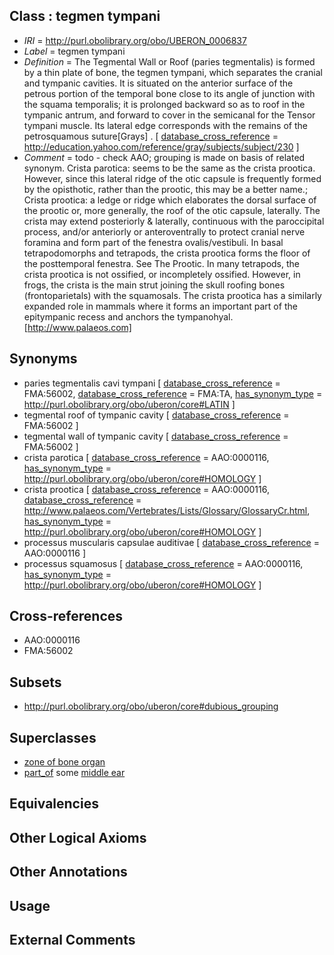 
## Class : tegmen tympani

 * *IRI* = http://purl.obolibrary.org/obo/UBERON_0006837
 * *Label* = tegmen tympani
 * *Definition* = The Tegmental Wall or Roof (paries tegmentalis) is formed by a thin plate of bone, the tegmen tympani, which separates the cranial and tympanic cavities. It is situated on the anterior surface of the petrous portion of the temporal bone close to its angle of junction with the squama temporalis; it is prolonged backward so as to roof in the tympanic antrum, and forward to cover in the semicanal for the Tensor tympani muscle. Its lateral edge corresponds with the remains of the petrosquamous suture[Grays] . [ [database_cross_reference](../../ef/oboInOwl#hasDbXref.md) = http://education.yahoo.com/reference/gray/subjects/subject/230 ]
 * *Comment* = todo - check AAO; grouping is made on basis of related synonym. Crista parotica: seems to be the same as the crista prootica. However, since this lateral ridge of the otic capsule is frequently formed by the opisthotic, rather than the prootic, this may be a better name.; Crista prootica: a ledge or ridge which elaborates the dorsal surface of the prootic or, more generally, the roof of the otic capsule, laterally. The crista may extend posteriorly & laterally, continuous with the paroccipital process, and/or anteriorly or anteroventrally to protect cranial nerve foramina and form part of the fenestra ovalis/vestibuli. In basal tetrapodomorphs and tetrapods, the crista prootica forms the floor of the posttemporal fenestra. See The Prootic. In many tetrapods, the crista prootica is not ossified, or incompletely ossified. However, in frogs, the crista is the main strut joining the skull roofing bones (frontoparietals) with the squamosals. The crista prootica has a similarly expanded role in mammals where it forms an important part of the epitympanic recess and anchors the tympanohyal.[http://www.palaeos.com]

## Synonyms

 * paries tegmentalis cavi tympani [ [database_cross_reference](../../ef/oboInOwl#hasDbXref.md) = FMA:56002, [database_cross_reference](../../ef/oboInOwl#hasDbXref.md) = FMA:TA, [has_synonym_type](../../pe/oboInOwl#hasSynonymType.md) = http://purl.obolibrary.org/obo/uberon/core#LATIN ]
 * tegmental roof of tympanic cavity [ [database_cross_reference](../../ef/oboInOwl#hasDbXref.md) = FMA:56002 ]
 * tegmental wall of tympanic cavity [ [database_cross_reference](../../ef/oboInOwl#hasDbXref.md) = FMA:56002 ]
 * crista parotica [ [database_cross_reference](../../ef/oboInOwl#hasDbXref.md) = AAO:0000116, [has_synonym_type](../../pe/oboInOwl#hasSynonymType.md) = http://purl.obolibrary.org/obo/uberon/core#HOMOLOGY ]
 * crista prootica [ [database_cross_reference](../../ef/oboInOwl#hasDbXref.md) = AAO:0000116, [database_cross_reference](../../ef/oboInOwl#hasDbXref.md) = http://www.palaeos.com/Vertebrates/Lists/Glossary/GlossaryCr.html, [has_synonym_type](../../pe/oboInOwl#hasSynonymType.md) = http://purl.obolibrary.org/obo/uberon/core#HOMOLOGY ]
 * processus muscularis capsulae auditivae [ [database_cross_reference](../../ef/oboInOwl#hasDbXref.md) = AAO:0000116 ]
 * processus squamosus [ [database_cross_reference](../../ef/oboInOwl#hasDbXref.md) = AAO:0000116, [has_synonym_type](../../pe/oboInOwl#hasSynonymType.md) = http://purl.obolibrary.org/obo/uberon/core#HOMOLOGY ]

## Cross-references

 * AAO:0000116
 * FMA:56002

## Subsets

 * http://purl.obolibrary.org/obo/uberon/core#dubious_grouping

## Superclasses

 * [zone of bone organ](../../UBERON/13/UBERON_0005913.md)
 * [part_of](../../BFO/50/BFO_0000050.md) some [middle ear](../../UBERON/56/UBERON_0001756.md)

## Equivalencies


## Other Logical Axioms


## Other Annotations


## Usage


## External Comments

